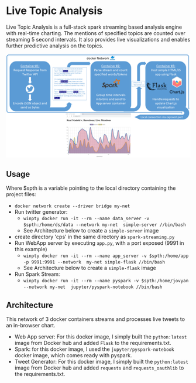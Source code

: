 # Live Topic Analysis

Live Topic Analysis is a full-stack spark streaming based analysis engine with real-time charting. 
The mentions of specified topics are counted over streaming 5 second intervals. It also provides live visualizations and enables further predictive analysis on the topics.

![Process Flow](/images/Architecture.png)

## Usage

Where $spth is a variable pointing to the local directory containing the project files:


- `docker network create --driver bridge my-net`
- Run twitter generator: 
  - `winpty docker run -it --rm --name data_server -v $spth:/home/ds/data --network my-net 
simple-server //bin/bash`
  - See Architecture below to create a `simple-server` image
- create directory 'cps' in the same directory as `spark-streaming.py`
- Run WebApp server by executing `app.py`, with a port exposed (9991 in this example)
  - `winpty docker run -it --rm --name app_server -v $spth:/home/app -p 9991:9991 --network 
my-net simple-flask //bin/bash`
  - See Architecture below to create a `simple-flask` image
- Run Spark Stream:
  - `winpty docker run -it --rm --name pyspark -v $spth:/home/jovyan --network my-net 
jupyter/pyspark-notebook //bin/bash`

## Architecture 
This network of 3 docker containers streams and processes live tweets to an in-browser chart. 

- Web App server: For this docker image, I simply built the `python:latest` image from Docker hub and 
added `Flask` to the requirements.txt.
- Spark: for this docker image, I used the `jupyter/pyspark-notebook` docker image, which comes ready with 
pyspark.
- Tweet Generator: For this docker image, I simply built the `python:latest` image from Docker hub and added `requests` and `requests_oauthlib` to the 
requirements.txt.


